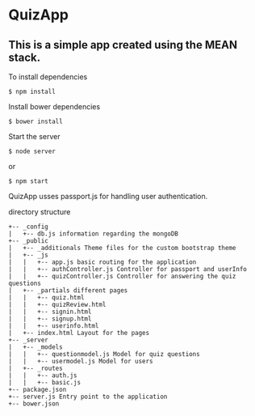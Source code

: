 # QuizApp

## This is a simple app created using the MEAN stack. 
To install dependencies 
```
$ npm install
```
Install bower dependencies
```
$ bower install
```
Start the server
```
$ node server
```
or 
```
$ npm start
```

QuizApp usses passport.js for handling user authentication.

directory structure

```
+-- _config
|	+-- db.js information regarding the mongoDB
+-- _public
|	+-- _additionals Theme files for the custom bootstrap theme
|	+-- _js
|	|	+-- app.js basic routing for the application
|	|	+-- authController.js Controller for passport and userInfo
|	|	+-- quizController.js Controller for answering the quiz questions
|	+-- _partials different pages
|	|	+-- quiz.html
| 	| 	+-- quizReview.html
| 	| 	+-- signin.html
|	|	+-- signup.html
|	|	+-- userinfo.html
|	+-- index.html Layout for the pages
+--	_server
|	+-- _models
|	|	+--	questionmodel.js Model for quiz questions
|	|	+-- usermodel.js Model for users
|	+-- _routes
|	|	+-- auth.js
|	|	+-- basic.js
+-- package.json
+-- server.js Entry point to the application
+-- bower.json
```
